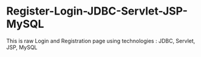 # Register-Login-JDBC-Servlet-JSP-MySQL
This is raw Login and Registration page using technologies : JDBC, Servlet, JSP, MySQL
